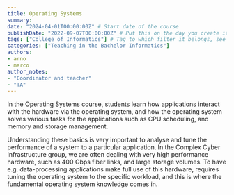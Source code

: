 ```yaml
---
title: Operating Systems
summary: 
date: "2024-04-01T00:00:00Z" # Start date of the course
publishDate: "2022-09-07T00:00:00Z" # Put this on the day you create it.
tags: ["College of Informatics"] # Tag to which filter it belongs, see home/teaching.md for the filters
categories: ["Teaching in the Bachelor Informatics"]
authors:
- arno
- marco
author_notes: 
- "Coordinator and teacher"
- "TA"
---
```


In the Operating Systems course, students learn how applications 
interact with the hardware via the operating system, and how the 
operating system solves various tasks for the applications such as CPU 
scheduling, and memory and storage management.

Understanding these basics is very important to analyse and tune the 
performance of a system to a particular application. In the Complex 
Cyber Infrastructure group, we are often dealing with very high 
performance hardware, such as 400 Gbps fiber links, and large storage 
volumes. To have e.g. data-processing applications make full use of this 
hardware, requires tuning the operating system to the specific workload, 
and this is where the fundamental operating system knowledge comes in.